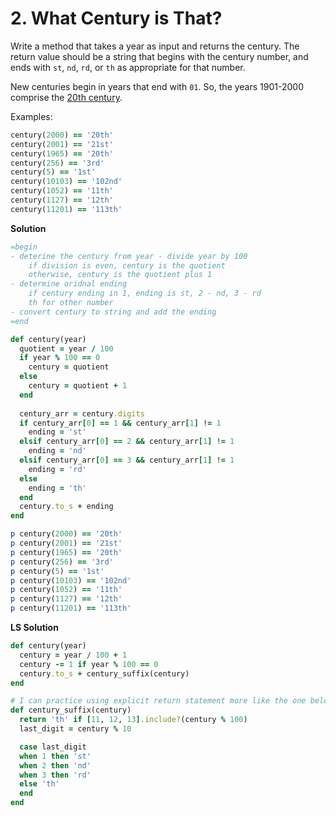 # 2. What Century is That?

Write a method that takes a year as input and returns the century.  The return value should be a string that  begins with the century number, and ends with `st`, `nd`, `rd`, or `th` as appropriate for that number.

New centuries begin in years that end with `01`. So, the years 1901-2000 comprise the [20th century](https://en.wikipedia.org/wiki/20th_century).

Examples:

```ruby
century(2000) == '20th'
century(2001) == '21st'
century(1965) == '20th'
century(256) == '3rd'
century(5) == '1st'
century(10103) == '102nd'
century(1052) == '11th'
century(1127) == '12th'
century(11201) == '113th'
```

**Solution**

```ruby
=begin 
- deterine the century from year - divide year by 100
    if division is even, century is the quotient
    otherwise, century is the quotient plus 1
- determine oridnal ending
    if century ending in 1, ending is st, 2 - nd, 3 - rd
    th for other number
- convert century to string and add the ending
=end

def century(year)
  quotient = year / 100
  if year % 100 == 0
    century = quotient
  else
    century = quotient + 1
  end
  
  century_arr = century.digits
  if century_arr[0] == 1 && century_arr[1] != 1
    ending = 'st'
  elsif century_arr[0] == 2 && century_arr[1] != 1
    ending = 'nd'
  elsif century_arr[0] == 3 && century_arr[1] != 1
    ending = 'rd'
  else
    ending = 'th'
  end
  century.to_s + ending
end

p century(2000) == '20th'
p century(2001) == '21st'
p century(1965) == '20th'
p century(256) == '3rd'
p century(5) == '1st'
p century(10103) == '102nd'
p century(1052) == '11th'
p century(1127) == '12th'
p century(11201) == '113th'
```

**LS Solution**

```ruby
def century(year)
  century = year / 100 + 1
  century -= 1 if year % 100 == 0
  century.to_s + century_suffix(century)
end

# I can practice using explicit return statement more like the one below
def century_suffix(century)
  return 'th' if [11, 12, 13].include?(century % 100)
  last_digit = century % 10

  case last_digit
  when 1 then 'st'
  when 2 then 'nd'
  when 3 then 'rd'
  else 'th'
  end
end
```

